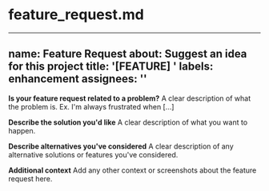 # feature_request.md
---
name: Feature Request
about: Suggest an idea for this project
title: '[FEATURE] '
labels: enhancement
assignees: ''
---

**Is your feature request related to a problem?**
A clear description of what the problem is. Ex. I'm always frustrated when [...]

**Describe the solution you'd like**
A clear description of what you want to happen.

**Describe alternatives you've considered**
A clear description of any alternative solutions or features you've considered.

**Additional context**
Add any other context or screenshots about the feature request here.